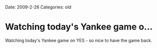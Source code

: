 Date: 2009-2-26
Categories: old

# Watching today's Yankee game o...

Watching today's Yankee game on YES - so nice to have the game back.
